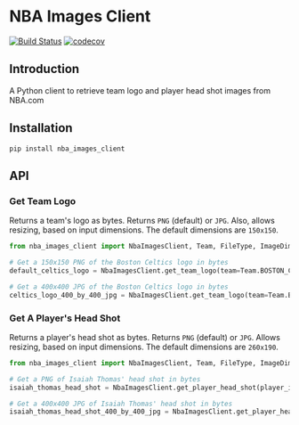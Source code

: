 # NBA Images Client

[![Build Status](https://travis-ci.org/jaebradley/nba_images_client.svg?branch=master)](https://travis-ci.org/jaebradley/nba_images_client)
[![codecov](https://codecov.io/gh/jaebradley/nba_images_client/branch/master/graph/badge.svg)](https://codecov.io/gh/jaebradley/nba_images_client)

## Introduction
A Python client to retrieve team logo and player head shot images from NBA.com

## Installation
`pip install nba_images_client`

## API

### Get Team Logo
Returns a team's logo as bytes. Returns `PNG` (default) or `JPG`. Also,
allows resizing, based on input dimensions. The default dimensions are `150x150`.

```python
from nba_images_client import NbaImagesClient, Team, FileType, ImageDimensions

# Get a 150x150 PNG of the Boston Celtics logo in bytes
default_celtics_logo = NbaImagesClient.get_team_logo(team=Team.BOSTON_CELTICS)

# Get a 400x400 JPG of the Boston Celtics logo in bytes
celtics_logo_400_by_400_jpg = NbaImagesClient.get_team_logo(team=Team.BOSTON_CELTICS, file_type=FileType.JPG, image_dimensions=ImageDimensions(height=400, length=400))
```

### Get A Player's Head Shot
Returns a player's head shot as bytes. Returns `PNG` (default) or `JPG`.
Allows resizing, based on input dimensions. The default dimensions are `260x190`.

```python
from nba_images_client import NbaImagesClient, Team, FileType, ImageDimensions

# Get a PNG of Isaiah Thomas' head shot in bytes
isaiah_thomas_head_shot = NbaImagesClient.get_player_head_shot(player_id=202738)

# Get a 400x400 JPG of Isaiah Thomas' head shot in bytes
isaiah_thomas_head_shot_400_by_400_jpg = NbaImagesClient.get_player_head_shot(player_id=202738, file_type=FileType.JPG, image_dimensions=ImageDimensions(height=400, length=400))
```
